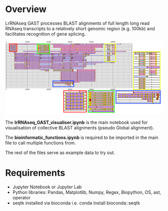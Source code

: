 # Overview
LrRNAseq GAST processes BLAST alignments of full length long read RNAseq transcripts to a relatively short genomic region (e.g. 100kb) and facilitates recognition of gene splicing.

![Screenshot](318A10_cov25_wORFs_wSynteny_wSpacing_wSplicing_normal_intron_filter_highlights2.png)

The **lrRNAseq_GAST_visualiser.ipynb** is the main notebook used for visualisation of collective BLAST alignments (pseudo Global alignment).

The **bioinformatic_functions.ipynb** is required to be imported in the main file to call multiple functions from.

The rest of the files serve as example data to try out.

# Requirements
- Jupyter Notebook or Jupyter Lab
- Python libraries: Pandas, Matplotlib, Numpy, Regex, Biopython, OS, ast, operator
- seqtk installed via bioconda i.e. conda install bioconda::seqtk

<br />
